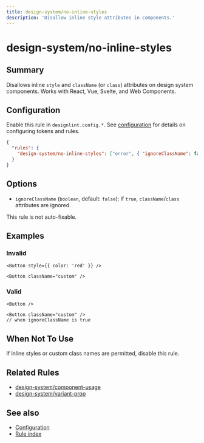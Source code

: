 ```yaml
---
title: design-system/no-inline-styles
description: 'Disallow inline style attributes in components.'
---
```


# design-system/no-inline-styles

## Summary

Disallows inline `style` and `className` (or `class`) attributes on design system components. Works with React, Vue, Svelte, and Web Components.

## Configuration

Enable this rule in `designlint.config.*`. See [configuration](../../configuration.md) for details on configuring tokens and rules.

```json
{
  "rules": {
    "design-system/no-inline-styles": ["error", { "ignoreClassName": false }]
  }
}
```

## Options

- `ignoreClassName` (`boolean`, default: `false`): if `true`, `className`/`class` attributes are ignored.

This rule is not auto-fixable.

## Examples

### Invalid

```tsx
<Button style={{ color: 'red' }} />
```

```tsx
<Button className="custom" />
```

### Valid

```tsx
<Button />
```

```tsx
<Button className="custom" />
// when ignoreClassName is true
```

## When Not To Use

If inline styles or custom class names are permitted, disable this rule.

## Related Rules

- [design-system/component-usage](./component-usage.md)
- [design-system/variant-prop](./variant-prop.md)

## See also

- [Configuration](../../configuration.md)
- [Rule index](../index.md)

